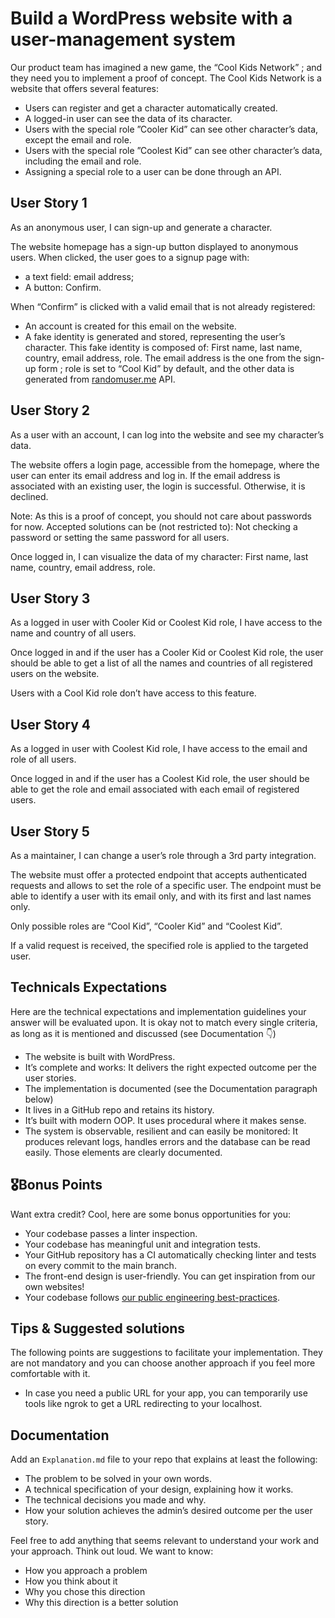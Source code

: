 # Build a WordPress website with a user-management system

Our product team has imagined a new game, the “Cool Kids Network” ; and they need you to implement a proof of concept.
The Cool Kids Network is a website that offers several features:

* Users can register and get a character automatically created.
* A logged-in user can see the data of its character.
* Users with the special role ”Cooler Kid” can see other character’s data, except the email and role.
* Users with the special role ”Coolest Kid” can see other character’s data, including the email and role.
* Assigning a special role to a user can be done through an API.

## User Story 1

As an anonymous user, I can sign-up and generate a character.

The website homepage has a sign-up button displayed to anonymous users. When clicked, the user goes to a signup page with:

* a text field: email address;
* A button: Confirm.

When “Confirm” is clicked with a valid email that is not already registered:

* An account is created for this email on the website.
* A fake identity is generated and stored, representing the user’s character. This fake identity is composed of: First name, last name, country, email address, role. The email address is the one from the sign-up form ; role is set to “Cool Kid” by default, and the other data is generated from [randomuser.me](https://randomuser.me/) API.

## User Story 2

As a user with an account, I can log into the website and see my character’s data.

The website offers a login page, accessible from the homepage, where the user can enter its email address and log in. If the email address is associated with an existing user, the login is successful. Otherwise, it is declined.

Note: As this is a proof of concept, you should not care about passwords for now. Accepted solutions can be (not restricted to): Not checking a password or setting the same password for all users.

Once logged in, I can visualize the data of my character: First name, last name, country, email address, role.

## User Story 3

As a logged in user with Cooler Kid or Coolest Kid role, I have access to the name and country of all users.

Once logged in and if the user has a Cooler Kid or Coolest Kid role, the user should be able to get a list of all the names and countries of all registered users on the website.

Users with a Cool Kid role don’t have access to this feature.

## User Story 4

As a logged in user with Coolest Kid role, I have access to the email and role of all users.

Once logged in and if the user has a Coolest Kid role, the user should be able to get the role and email associated with each email of registered users.

## User Story 5

As a maintainer, I can change a user’s role through a 3rd party integration.

The website must offer a protected endpoint that accepts authenticated requests and allows to set the role of a specific user. The endpoint must be able to identify a user with its email only, and with its first and last names only.

Only possible roles are “Cool Kid”, “Cooler Kid” and “Coolest Kid”.

If a valid request is received, the specified role is applied to the targeted user.

## Technicals Expectations

Here are the technical expectations and implementation guidelines your answer will be evaluated upon. It is okay not to match every single criteria, as long as it is mentioned and discussed (see Documentation 👇)

* The website is built with WordPress.
* It’s complete and works: It delivers the right expected outcome per the user stories.
* The implementation is documented (see the Documentation paragraph below)
* It lives in a GitHub repo and retains its history.
* It’s built with modern OOP. It uses procedural where it makes sense.
* The system is observable, resilient and can easily be monitored: It produces relevant logs, handles errors and the database can be read easily. Those elements are clearly documented.

## 🎖Bonus Points

Want extra credit? Cool, here are some bonus opportunities for you:

* Your codebase passes a linter inspection.
* Your codebase has meaningful unit and integration tests.
* Your GitHub repository has a CI automatically checking linter and tests on every commit to the main branch.
* The front-end design is user-friendly. You can get inspiration from our own websites!
* Your codebase follows [our public engineering best-practices](https://wp-media.github.io/engineering-handbook/).

## Tips & Suggested solutions

The following points are suggestions to facilitate your implementation. They are not mandatory and you can choose another approach if you feel more comfortable with it.

* In case you need a public URL for your app, you can temporarily use tools like ngrok to get a URL redirecting to your localhost.

## Documentation

Add an `Explanation.md` file to your repo that explains at least the following:

* The problem to be solved in your own words.
* A technical specification of your design, explaining how it works.
* The technical decisions you made and why.
* How your solution achieves the admin’s desired outcome per the user story.

Feel free to add anything that seems relevant to understand your work and your approach. Think out loud. We want to know:

* How you approach a problem
* How you think about it
* Why you chose this direction
* Why this direction is a better solution
